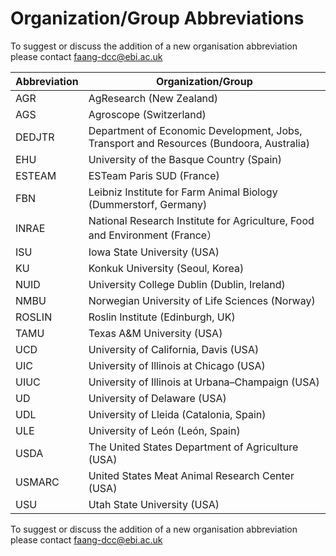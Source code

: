 # Organization/Group Abbreviations

To suggest or discuss the addition of a new organisation abbreviation please 
contact [faang-dcc@ebi.ac.uk](mailto:faang-dcc@ebi.ac.uk)

Abbreviation | Organization/Group
------------ | -------------
AGR | AgResearch (New Zealand)
AGS	| Agroscope (Switzerland)
DEDJTR	| Department of Economic Development, Jobs, Transport and Resources (Bundoora, Australia)
EHU	| University of the Basque Country (Spain)
ESTEAM	| ESTeam Paris SUD (France)
FBN	| Leibniz Institute for Farm Animal Biology (Dummerstorf, Germany)
INRAE | National Research Institute for Agriculture, Food and Environment (France）
ISU	| Iowa State University (USA)
KU	| Konkuk University (Seoul, Korea)
NUID	| University College Dublin (Dublin, Ireland)
NMBU	| Norwegian University of Life Sciences (Norway)
ROSLIN	| Roslin Institute (Edinburgh, UK)
TAMU	| Texas A&M University (USA)
UCD	| University of California, Davis (USA)
UIC	| University of Illinois at Chicago (USA)
UIUC	| University of Illinois at Urbana–Champaign (USA)
UD	| University of Delaware (USA)
UDL	| University of Lleida (Catalonia, Spain)
ULE	| University of León (León, Spain)
USDA	| The United States Department of Agriculture (USA)
USMARC	| United States Meat Animal Research Center (USA)
USU	| Utah State University (USA)

To suggest or discuss the addition of a new organisation abbreviation please 
contact [faang-dcc@ebi.ac.uk](mailto:faang-dcc@ebi.ac.uk)
